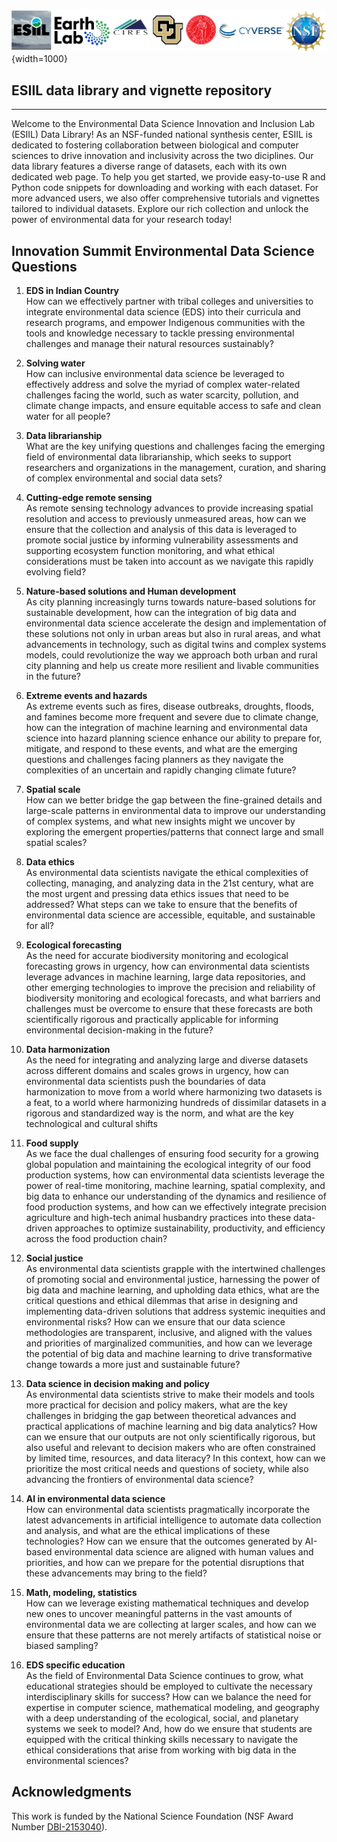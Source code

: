 ![header](assets/pre-summit-training-header.png){width=1000}

## ESIIL data library and vignette repository

***
Welcome to the Environmental Data Science Innovation and Inclusion Lab (ESIIL) Data Library! As an NSF-funded national synthesis center, ESIIL is dedicated to fostering collaboration between biological and computer sciences to drive innovation and inclusivity across the two diciplines. Our data library features a diverse range of datasets, each with its own dedicated web page. To help you get started, we provide easy-to-use R and Python code snippets for downloading and working with each dataset. For more advanced users, we also offer comprehensive tutorials and vignettes tailored to individual datasets. Explore our rich collection and unlock the power of environmental data for your research today!


## Innovation Summit Environmental Data Science Questions

1. **EDS in Indian Country**  
   How can we effectively partner with tribal colleges and universities to integrate environmental data science (EDS) into their curricula and research programs, and empower Indigenous communities with the tools and knowledge necessary to tackle pressing environmental challenges and manage their natural resources sustainably?

2. **Solving water**  
   How can inclusive environmental data science be leveraged to effectively address and solve the myriad of complex water-related challenges facing the world, such as water scarcity, pollution, and climate change impacts, and ensure equitable access to safe and clean water for all people?

3. **Data librarianship**  
   What are the key unifying questions and challenges facing the emerging field of environmental data librarianship, which seeks to support researchers and organizations in the management, curation, and sharing of complex environmental and social data sets?

4. **Cutting-edge remote sensing**  
   As remote sensing technology advances to provide increasing spatial resolution and access to previously unmeasured areas, how can we ensure that the collection and analysis of this data is leveraged to promote social justice by informing vulnerability assessments and supporting ecosystem function monitoring, and what ethical considerations must be taken into account as we navigate this rapidly evolving field?

5. **Nature-based solutions and Human development**  
   As city planning increasingly turns towards nature-based solutions for sustainable development, how can the integration of big data and environmental data science accelerate the design and implementation of these solutions not only in urban areas but also in rural areas, and what advancements in technology, such as digital twins and complex systems models, could revolutionize the way we approach both urban and rural city planning and help us create more resilient and livable communities in the future?

6. **Extreme events and hazards**  
   As extreme events such as fires, disease outbreaks, droughts, floods, and famines become more frequent and severe due to climate change, how can the integration of machine learning and environmental data science into hazard planning science enhance our ability to prepare for, mitigate, and respond to these events, and what are the emerging questions and challenges facing planners as they navigate the complexities of an uncertain and rapidly changing climate future?

7. **Spatial scale**  
   How can we better bridge the gap between the fine-grained details and large-scale patterns in environmental data to improve our understanding of complex systems, and what new insights might we uncover by exploring the emergent properties/patterns that connect large and small spatial scales?

8. **Data ethics**  
   As environmental data scientists navigate the ethical complexities of collecting, managing, and analyzing data in the 21st century, what are the most urgent and pressing data ethics issues that need to be addressed? What steps can we take to ensure that the benefits of environmental data science are accessible, equitable, and sustainable for all?

9. **Ecological forecasting**  
   As the need for accurate biodiversity monitoring and ecological forecasting grows in urgency, how can environmental data scientists leverage advances in machine learning, large data repositories, and other emerging technologies to improve the precision and reliability of biodiversity monitoring and ecological forecasts, and what barriers and challenges must be overcome to ensure that these forecasts are both scientifically rigorous and practically applicable for informing environmental decision-making in the future?

10. **Data harmonization**  
    As the need for integrating and analyzing large and diverse datasets across different domains and scales grows in urgency, how can environmental data scientists push the boundaries of data harmonization to move from a world where harmonizing two datasets is a feat, to a world where harmonizing hundreds of dissimilar datasets in a rigorous and standardized way is the norm, and what are the key technological and cultural shifts


11. **Food supply**  
    As we face the dual challenges of ensuring food security for a growing global population and maintaining the ecological integrity of our food production systems, how can environmental data scientists leverage the power of real-time monitoring, machine learning, spatial complexity, and big data to enhance our understanding of the dynamics and resilience of food production systems, and how can we effectively integrate precision agriculture and high-tech animal husbandry practices into these data-driven approaches to optimize sustainability, productivity, and efficiency across the food production chain?

12. **Social justice**  
    As environmental data scientists grapple with the intertwined challenges of promoting social and environmental justice, harnessing the power of big data and machine learning, and upholding data ethics, what are the critical questions and ethical dilemmas that arise in designing and implementing data-driven solutions that address systemic inequities and environmental risks? How can we ensure that our data science methodologies are transparent, inclusive, and aligned with the values and priorities of marginalized communities, and how can we leverage the potential of big data and machine learning to drive transformative change towards a more just and sustainable future?

13. **Data science in decision making and policy**  
    As environmental data scientists strive to make their models and tools more practical for decision and policy makers, what are the key challenges in bridging the gap between theoretical advances and practical applications of machine learning and big data analytics? How can we ensure that our outputs are not only scientifically rigorous, but also useful and relevant to decision makers who are often constrained by limited time, resources, and data literacy? In this context, how can we prioritize the most critical needs and questions of society, while also advancing the frontiers of environmental data science?

14. **AI in environmental data science**  
    How can environmental data scientists pragmatically incorporate the latest advancements in artificial intelligence to automate data collection and analysis, and what are the ethical implications of these technologies? How can we ensure that the outcomes generated by AI-based environmental data science are aligned with human values and priorities, and how can we prepare for the potential disruptions that these advancements may bring to the field?

15. **Math, modeling, statistics**  
    How can we leverage existing mathematical techniques and develop new ones to uncover meaningful patterns in the vast amounts of environmental data we are collecting at larger scales, and how can we ensure that these patterns are not merely artifacts of statistical noise or biased sampling?

16. **EDS specific education**  
    As the field of Environmental Data Science continues to grow, what educational strategies should be employed to cultivate the necessary interdisciplinary skills for success? How can we balance the need for expertise in computer science, mathematical modeling, and geography with a deep understanding of the ecological, social, and planetary systems we seek to model? And, how do we ensure that students are equipped with the critical thinking skills necessary to navigate the ethical considerations that arise from working with big data in the environmental sciences?

## Acknowledgments

This work is funded by the National Science Foundation (NSF Award Number <a href="https://www.nsf.gov/awardsearch/showAward?AWD_ID=2153040&HistoricalAwards=false" target="_blank">DBI-2153040</a>).

